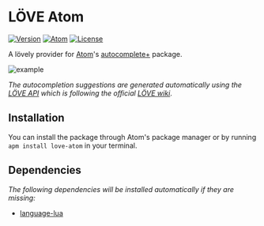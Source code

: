 # LÖVE Atom

[![Version](https://img.shields.io/badge/Version-2.3.4-blue.svg)](https://github.com/rm-code/love-atom/releases/latest)
[![Atom](https://img.shields.io/badge/Atom-1.12.0--beta2-049158.svg)](https://atom.io/)
[![License](http://img.shields.io/badge/Licence-MIT-brightgreen.svg)](LICENSE.md)

A lövely provider for [Atom](https://atom.io/)'s [autocomplete+](https://github.com/atom/autocomplete-plus) package.

![example](https://raw.githubusercontent.com/rm-code/love-atom/master/screenshots/screengrab.gif)

_The autocompletion suggestions are generated automatically using the [LÖVE API](https://github.com/love2d-community/love-api) which is following the official [LÖVE wiki](https://love2d.org/wiki/Main_Page)_.

## Installation

You can install the package through Atom's package manager or by running ```apm install love-atom``` in your terminal.

## Dependencies

_The following dependencies will be installed automatically if they are missing:_

- [language-lua](https://github.com/FireZenk/language-lua)

